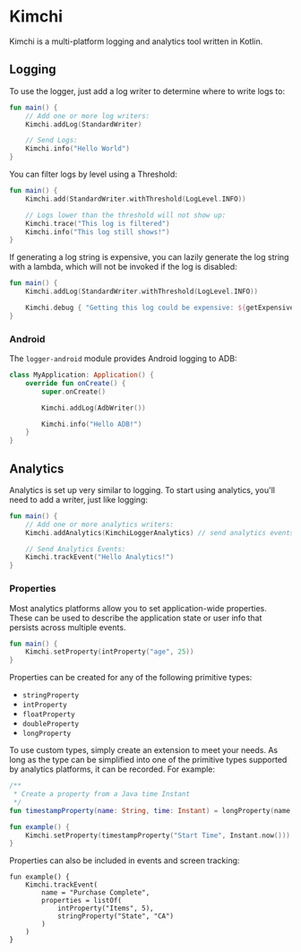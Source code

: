 Kimchi
======

Kimchi is a multi-platform logging and analytics tool written in Kotlin.

## Logging

To use the logger, just add a log writer to determine where to write logs to:

```kotlin
fun main() {
    // Add one or more log writers:
    Kimchi.addLog(StandardWriter)

    // Send Logs:
    Kimchi.info("Hello World")
}
```

You can filter logs by level using a Threshold:

```kotlin
fun main() {
    Kimchi.add(StandardWriter.withThreshold(LogLevel.INFO))

    // Logs lower than the threshold will not show up:
    Kimchi.trace("This log is filtered")
    Kimchi.info("This log still shows!")
}
```

If generating a log string is expensive, you can lazily generate the log string
with a lambda, which will not be invoked if the log is disabled:

```kotlin
fun main() {
    Kimchi.addLog(StandardWriter.withThreshold(LogLevel.INFO))

    Kimchi.debug { "Getting this log could be expensive: ${getExpensiveInfo()}" }
}
```

### Android

The `logger-android` module provides Android logging to ADB:

```kotlin
class MyApplication: Application() {
    override fun onCreate() {
        super.onCreate()

        Kimchi.addLog(AdbWriter())

        Kimchi.info("Hello ADB!")
    }
}
```

## Analytics

Analytics is set up very similar to logging.
To start using analytics, you'll need to add a writer, just like logging:

```kotlin
fun main() {
    // Add one or more analytics writers:
    Kimchi.addAnalytics(KimchiLoggerAnalytics) // send analytics events to the logger.

    // Send Analytics Events:
    Kimchi.trackEvent("Hello Analytics!")
}
```

### Properties

Most analytics platforms allow you to set application-wide properties. These
can be used to describe the application state or user info that persists across
multiple events.

```kotlin
fun main() {
    Kimchi.setProperty(intProperty("age", 25))
}
```

Properties can be created for any of the following primitive types:

 - `stringProperty`
 - `intProperty`
 - `floatProperty`
 - `doubleProperty`
 - `longProperty`

To use custom types, simply create an extension to meet your needs. As long as
the type can be simplified into one of the primitive types supported by
analytics platforms, it can be recorded. For example:

```kotlin
/**
 * Create a property from a Java time Instant
 */
fun timestampProperty(name: String, time: Instant) = longProperty(name, time.toEpochMilli())

fun example() {
    Kimchi.setProperty(timestampProperty("Start Time", Instant.now()))
}
```

Properties can also be included in events and screen tracking:

```
fun example() {
    Kimchi.trackEvent(
        name = "Purchase Complete",
        properties = listOf(
            intProperty("Items", 5),
            stringProperty("State", "CA")
        )
    )
}
```
